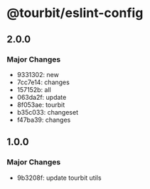 # @tourbit/eslint-config

## 2.0.0

### Major Changes

- 9331302: new
- 7cc7e14: changes
- 157152b: all
- 063da2f: update
- 8f053ae: tourbit
- b35c033: changeset
- f47ba39: changes

## 1.0.0

### Major Changes

- 9b3208f: update tourbit utils
